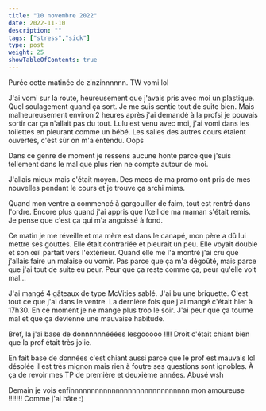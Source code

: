 ```yaml
---
title: "10 novembre 2022"
date: 2022-11-10
description: ""
tags: ["stress","sick"]
type: post
weight: 25
showTableOfContents: true
---
```


Purée cette matinée de zinzinnnnnn. TW vomi lol

J'ai vomi sur la route, heureusement que j'avais pris avec moi un plastique. Quel soulagement quand ça sort. Je me suis sentie tout de suite bien. Mais malheureusement environ 2 heures après j'ai demandé à la profsi je pouvais sortir car ça n'allait pas du tout. Lulu est venu avec moi, j'ai vomi dans les toilettes en pleurant comme un bébé. Les salles des autres cours étaient ouvertes, c'est sûr on m'a entendu. Oops

Dans ce genre de moment je ressens aucune honte parce que j'suis tellement dans le mal que plus rien ne compte autour de moi.

J'allais mieux mais c'était moyen. Des mecs de ma promo ont pris de mes nouvelles pendant le cours et je trouve ça archi mims.

Quand mon ventre a commencé à gargouiller de faim, tout est rentré dans l'ordre. Encore plus quand j'ai appris que l'œil de ma maman s'était remis. Je pense que c'est ça qui m'a angoissé à fond.

Ce matin je me réveille et ma mère est dans le canapé, mon père a dû lui mettre ses gouttes. Elle était contrariée et pleurait un peu. Elle voyait double et son œil partait vers l'extérieur. Quand elle me l'a montré j'ai cru que j'allais faire un malaise ou vomir. Pas parce que ça m'a dégoûté, mais parce que j'ai tout de suite eu peur. Peur que ça reste comme ça, peur qu'elle voit mal...

J'ai mangé 4 gâteaux de type McVities sablé. J'ai bu une briquette. C'est tout ce que j'ai dans le ventre. La dernière fois que j'ai mangé c'était hier à 17h30. En ce moment je ne mange plus trop le soir. J'ai peur que ça tourne mal et que ça devienne une mauvaise habitude.

Bref, la j'ai base de donnnnnnééées lesgooooo !!!! Droit c'était chiant bien que la prof était très jolie.

En fait base de données c'est chiant aussi parce que le prof est mauvais lol désolée il est très mignon mais rien à foutre ses questions sont ignobles. À ça de revoir mes TP de première et deuxième années. Abusé wsh

Demain je vois enfinnnnnnnnnnnnnnnnnnnnnnnnnnnnn mon amoureuse !!!!!!! Comme j'ai hâte :)